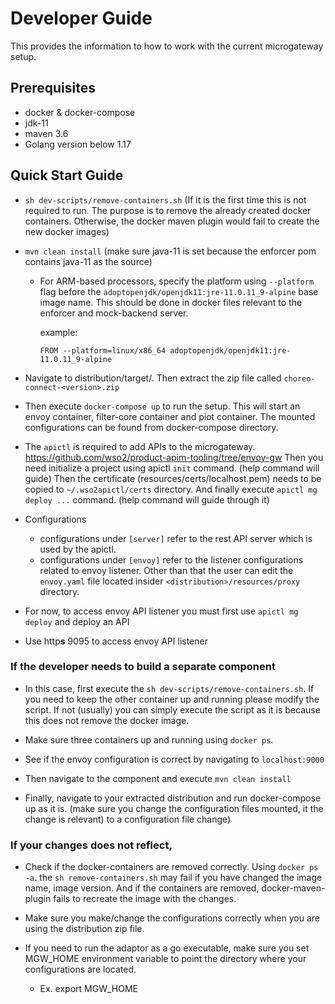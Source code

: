 # Developer Guide

This provides the information to how to work with the current microgateway setup.

## Prerequisites

- docker & docker-compose
- jdk-11
- maven 3.6
- Golang version below 1.17

## Quick Start Guide

- `sh dev-scripts/remove-containers.sh` (If it is the first time this is not required to run.
The purpose is to remove the already created docker containers. Otherwise, the docker 
maven plugin would fail to create the new docker images)

- `mvn clean install` (make sure java-11 is set because the enforcer pom contains
 java-11 as the source)
  - For ARM-based processors, specify the platform using `--platform` flag before the 
  `adoptopenjdk/openjdk11:jre-11.0.11_9-alpine` base image name. This should be done in
  docker files relevant to the enforcer and mock-backend server.
  
    example:
  
    `FROM --platform=linux/x86_64 adoptopenjdk/openjdk11:jre-11.0.11_9-alpine`
 
- Navigate to distribution/target/.
 Then extract the zip file called `choreo-connect-<version>.zip`
 
 - Then execute `docker-compose up` to run the setup. This will start an envoy container,
 filter-core container and piot container. The mounted configurations can be found from
 docker-compose directory.
 
 - The `apictl` is required to add APIs to the microgateway. https://github.com/wso2/product-apim-tooling/tree/envoy-gw
 Then you need initialize a project using apictl `init` command. (help command will guide)
 Then the certificate (resources/certs/localhost.pem) needs to be copied to `~/.wso2apictl/certs` 
 directory. And finally execute `apictl mg deploy ...` command. (help command will guide through it)
 
 - Configurations
    - configurations under `[server]` refer to the rest API server which is used by
    the apictl.
    - configurations under `[envoy]` refer to the listener configurations related to envoy listener.
    Other than that the user can edit the `envoy.yaml` file located insider `<distribution>/resources/proxy`
    directory.
 - For now, to access envoy API listener you must first use `apictl mg deploy` and deploy an API
 - Use http**s** 9095 to access envoy API listener
 
 ### If the developer needs to build a separate component
 
 - In this case, first execute the `sh dev-scripts/remove-containers.sh`. If you need to keep the
 other container up and running please modify the script. If not (usually) you can simply
 execute the script as it is because this does not remove the docker image.
 
 - Make sure three containers up and running using `docker ps`.
 
 - See if the envoy configuration is correct by navigating to `localhost:9000`
 
 - Then navigate to the component and execute `mvn clean install`
 
 - Finally, navigate to your extracted distribution and run docker-compose up as it is.
 (make sure you change the configuration files mounted, it the change is relevant)
 to a configuration file change)
 
 ### If your changes does not reflect,
 
 - Check if the docker-containers are removed correctly. Using `docker ps -a`. 
 the `sh remove-containers.sh` may fail if you have changed the image name, image version.
 And if the containers are removed, docker-maven-plugin fails to recreate the image with the changes.
 
 - Make sure you make/change the configurations correctly when you are using the distribution
 zip file.
 
 - If you need to run the adaptor as a go executable, make sure you set MGW_HOME environment
 variable to point the directory where your configurations are located.
    - Ex. export MGW_HOME
